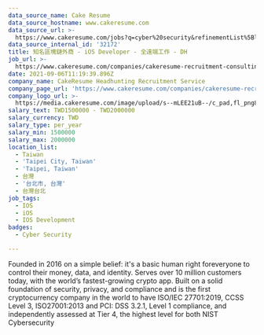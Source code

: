 ```yaml
---
data_source_name: Cake Resume
data_source_hostname: www.cakeresume.com
data_source_url: >-
  https://www.cakeresume.com/jobs?q=cyber%20security&refinementList%5Blang_name%5D%5B0%5D=English&refinementList%5Bsalary_type%5D=per_year&range%5Bsalary_range%5D%5Bmin%5D=1000000
data_source_internal_id: '32172'
title: 知名區塊鏈外商 - iOS Developer - 全遠端工作 - DH
job_url: >-
  https://www.cakeresume.com/companies/cakeresume-recruitment-consulting/jobs/909919
date: 2021-09-06T11:19:39.896Z
company_name: CakeResume Headhunting Recruitment Service
company_page_url: 'https://www.cakeresume.com/companies/cakeresume-recruitment-consulting'
company_logo_url: >-
  https://media.cakeresume.com/image/upload/s--mLEE21uB--/c_pad,fl_png8,h_200,w_200/v1620881212/vdbipassrdfr8omwzeq6.png
salary_text: TWD1500000 - TWD2000000
salary_currency: TWD
salary_type: per_year
salary_min: 1500000
salary_max: 2000000
location_list:
  - Taiwan
  - 'Taipei City, Taiwan'
  - 'Taipei, Taiwan'
  - 台灣
  - '台北市, 台灣'
  - 台灣台北
job_tags:
  - IOS
  - iOS
  - IOS Development
badges:
  - Cyber Security

---
```


Founded in 2016 on a simple belief: it's a basic human right foreveryone to control their money, data, and identity. Serves over 10 million customers today, with the world’s fastest-growing crypto app. Built on a solid foundation of security, privacy, and compliance and is the first cryptocurrency company in the world to have ISO/IEC 27701:2019, CCSS Level 3, ISO27001:2013 and PCI: DSS 3.2.1, Level 1 compliance, and independently assessed at Tier 4, the highest level for both NIST Cybersecurity 